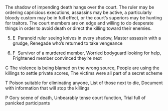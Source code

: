 The shadow of impending death hangs over the court. The ruler may be ordering capricious executions, assassins may be active, a particularly bloody custom may be in full effect, or the court’s superiors may be hunting for traitors. The court members are on edge and willing to do desperate things in order to avoid death or direct the killing toward their enemies.

5.  E  Paranoid ruler seeing knives in every shadow, Master assassin with a grudge, Renegade who’s returned to take vengeance
    
6.  F  Survivor of a murdered member, Worried bodyguard looking for help, Frightened member convinced they’re next
    

C The violence is being blamed on the wrong source, People are using the killings to settle private scores, The victims were all part of a secret scheme

T Poison suitable for eliminating anyone, List of those next to die, Document with information that will stop the killings

P Gory scene of death, Unbearably tense court function, Trial full of panicked participants